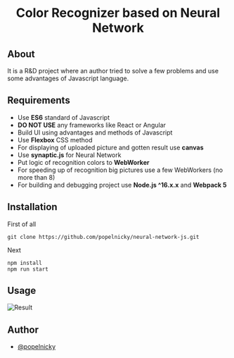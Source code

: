 <h1 align="center">Color Recognizer based on Neural Network</h1>
<h2>About</h2>
<div>
    <p>
        It is a R&D project where an author tried to solve a few problems and use some advantages of Javascript language.
    </p>
</div>
<h2>Requirements</h2>
<div>
    <ul>
        <li>Use <strong>ES6</strong> standard of Javascript</li>
        <li><strong>DO NOT USE</strong> any frameworks like React or Angular</li>
        <li>Build UI using advantages and methods of Javascript</li>
        <li>Use <strong>Flexbox</strong> CSS method</li>
        <li>For displaying of uploaded picture and gotten result use <strong>canvas</strong></li>
        <li>Use <strong>synaptic.js</strong> for Neural Network</li>
        <li>Put logic of recognition colors to <strong>WebWorker</strong></li>
        <li>For speeding up of recognition big pictures use a few WebWorkers (no more than 8)</li>
        <li>For building and debugging project use <strong>Node.js ^16.x.x</strong> and <strong>Webpack 5</strong></li>
    </ul>
</div>
<h2>Installation</h2>
<div>
    <p>
        First of all
    </p>
</div>

```
git clone https://github.com/popelnicky/neural-network-js.git
```

<div>
    <p>
        Next
    </p>
</div>

```
npm install
npm run start
```

<h2>Usage</h2>

![Result](/src/assets/nn_result.gif)

<h2>Author</h2>

- [@popelnicky](https://www.github.com/popelnicky)
